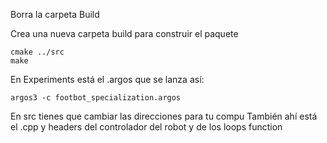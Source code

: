 Borra la carpeta Build


Crea una nueva carpeta build
para construir el paquete

    cmake ../src
    make

En Experiments está el .argos que se lanza así:

    argos3 -c footbot_specialization.argos

En src tienes que cambiar las direcciones para tu compu
También ahí está el .cpp y headers del controlador del robot y de los loops function



